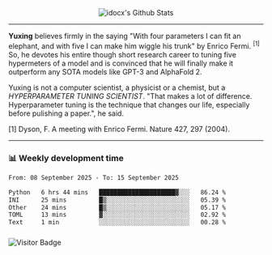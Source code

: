 <div align="center">
    <img align="center" src="https://github-readme-stats.vercel.app/api?username=idocx&show_icons=true&count_private=true&hide_border=true" alt="idocx's Github Stats"></img>
</div>

---

**Yuxing** believes firmly in the saying "With four parameters I can fit an elephant, and with five I can make him wiggle his trunk" by Enrico Fermi. <sup>[1]</sup> So, he devotes his entire though short research career to tuning five hypermeters of a model and is convinced that he will finally make it outperform any SOTA models like GPT-3 and AlphaFold 2.

Yuxing is not a computer scientist, a physicist or a chemist, but a *HYPERPARAMETER TUNING SCIENTIST*. "That makes a lot of difference. Hyperparameter tuning is the technique that changes our life, especially before pulishing a paper.", he said.

[1] Dyson, F. A meeting with Enrico Fermi. Nature 427, 297 (2004).


---

### 📊 Weekly development time
<!--START_SECTION:waka-->

```txt
From: 08 September 2025 - To: 15 September 2025

Python   6 hrs 44 mins   █████████████████████▓░░░   86.24 %
INI      25 mins         █▒░░░░░░░░░░░░░░░░░░░░░░░   05.39 %
Other    24 mins         █▒░░░░░░░░░░░░░░░░░░░░░░░   05.17 %
TOML     13 mins         ▓░░░░░░░░░░░░░░░░░░░░░░░░   02.92 %
Text     1 min           ░░░░░░░░░░░░░░░░░░░░░░░░░   00.28 %
```

<!--END_SECTION:waka-->

### 

![Visitor Badge](https://visitor-badge.laobi.icu/badge?page_id=idocx.idocx)